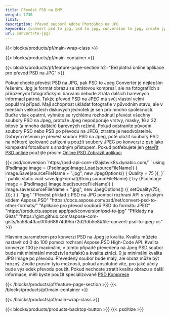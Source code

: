 ```yaml
---
title: Převést PSD na BMP
weight: 7730
limit: 
description: Převod souborů Adobe PhotoShop na JPG
keywords: [convert psd to jpg, psd to jpg, conversion to jpg, create jpg from psd, print psd as jpg]
url: convert/to-jpg/
---
```


{{< blocks/products/pf/main-wrap-class >}}

{{< blocks/products/pf/main-container >}}

{{< blocks/products/pf/feature-page-section h2="Bezplatná online aplikace pro převod PSD na JPG" >}}
<p>Pokud chcete převést PSD na JPG, pak PSD to Jpeg Converter je nejlepším řešením. Jpg je formát obrazu se ztrátovou kompresí, ale na fotografiích s přirozenými fotografickými barvami nebude ztráta dalších barevných informací patrná. Takže převod PSD na JPEG má svůj vlastní velmi populární případ. Mají schopnost ukládat fotografie v původním stavu, ale v menších velikostech diskových jednotek je sen pro mnoho společností. Buďte však opatrní, vyhněte se rychlému rozhodnutí převést všechny soubory PSD na Jpeg, protože Jpeg nepodporuje vrstvy, masky, 16 a 32 bitové (a mnoho dalších) barevných režimů. Pokud odstraníte původní soubory PSD nebo PSB po převodu na JPEG, ztratíte je neodvolatelně. Dobrým řešením je převést soubor PSD na Jpeg, poté uložit soubory PSD na některé izolované zařízení a použít soubory JPEG po konverzi z psb jako kompaktní fotoalbum s snadným přístupem. Pokud potřebujete jen <a href="/psd/view">otevřít PSD online</a> použijte prosím <a href="/psd/view">Online PSD Zobrazit aplikaci</a></p>
{{< psd/conversion `https://psd-api-core-rl2ajsbv.k8s.dynabic.com/` 
`    using (PsdImage image = (PsdImage)Image.Load(sourceFileName))
    {
        image.Save(sourceFileName + ".jpg",  new JpegOptions() { Quality = 75 });
    }` 
`    public static void saveJpgFormat(String sourceFileName) {
        try (PsdImage image = (PsdImage) Image.load(sourceFileName)) {
            image.save(sourceFileName + ".jpg", new JpegOptions() {{
                setQuality(75);
            }});
        }
    }` 
		"jpg" 
"Převést příklad z PSD na JPG pomocí rozhraní API s vysokým kódem Aspose.PSD"  "https://docs.aspose.com/psd/net/convert-psd-to-other-formats/" 
"Aplikace pro převod souborů PSD do formátu JPEG" "https://products.aspose.app/psd/conversion/psd-to-jpg" 
"Příklady na Gists" "https://gist.github.com/aspose-com-gists/5a58a43ac00fd68974d95b72d2fdb5e8#file-convert-psd-to-jpeg-cs" >}}
<p>Hlavním parametrem pro konverzi PSD na Jpeg je kvalita. Kvalitu můžete nastavit od 0 do 100 pomocí rozhraní Aspose.PSD High-Code API. Kvalita konverze 100 je maximální, v tomto případě převedena na Jpeg PSD soubor bude mít minimální množství artefaktů a kvalita ztrácí. 0 je minimální kvalita JPG Image po převodu. Převedený soubor bude malý, ale obraz může být hrozný. Zvolte prosím tyto možnosti, pokud absolutně víte, pro jaké účely bude výsledek převodu použit. Pokud nechcete ztratit kvalitu obrazu a další informace, měli byste použít specializované <a href="/psd/reduce-size">PSD Komprese</a></p>
{{< /blocks/products/pf/feature-page-section >}}
{{< /blocks/products/pf/main-container >}}


{{< /blocks/products/pf/main-wrap-class >}}

{{< blocks/products/products-backtop-button >}}
{{< psd/tize >}}
